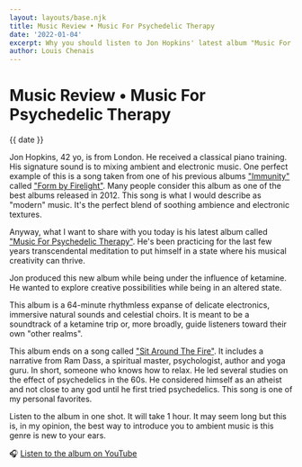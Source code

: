 ```yaml
---
layout: layouts/base.njk
title: Music Review • Music For Psychedelic Therapy
date: '2022-01-04'
excerpt: Why you should listen to Jon Hopkins' latest album "Music For Psychedelic Therapy" 
author: Louis Chenais
---
```

# Music Review • Music For Psychedelic Therapy

<time datetime="{{ date | w3DateFilter }}">{{ date }}</time>

Jon Hopkins, 42 yo, is from London. He received a classical piano training. His signature sound is to mixing ambient and electronic music. One perfect example of this is a song taken from one of his previous albums ["Immunity"](https://www.discogs.com/master/562454-Jon-Hopkins-Immunity) called ["Form by Firelight"](https://www.youtube.com/watch?v=9Ae4BxKC7cQ). Many people consider this album as one of the best albums released in 2012. This song is what I would describe as "modern" music. It's the perfect blend of soothing ambience and electronic textures.

Anyway, what I want to share with you today is his latest album called ["Music For Psychedelic Therapy"](https://jonhopkins.bandcamp.com/album/music-for-psychedelic-therapy). He's been practicing for the last few years transcendental meditation to put himself in a state where his musical creativity can thrive.

Jon produced this new album while being under the influence of ketamine. He wanted to explore creative possibilities while being in an altered state.

This album is a 64-minute rhythmless expanse of delicate electronics, immersive natural sounds and celestial choirs. It is meant to be a soundtrack of a ketamine trip or, more broadly, guide listeners toward their own "other realms".

This album ends on a song called ["Sit Around The Fire"](https://www.youtube.com/watch?v=3G4kCi_ldr8). It includes a narrative from Ram Dass, a spiritual master, psychologist, author and yoga guru. In short, someone who knows how to relax. He led several studies on the effect of psychedelics in the 60s. He considered himself as an atheist and not close to any god until he first tried psychedelics. This song is one of my personal favorites. 

Listen to the album in one shot. It will take 1 hour. It may seem long but this is, in my opinion, the best way to introduce you to ambient music is this genre is new to your ears. 

🎧 [Listen to the album on YouTube](https://www.youtube.com/playlist?list=OLAK5uy_nygXZjUpwQJ0j2Ojs0FkzuZflDM2lUh1M)